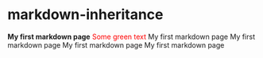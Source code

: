 # markdown-inheritance

**My first markdown page**
<span style="color: red"> Some green text </span>
My first markdown page
My first markdown page
My first markdown page
My first markdown page
